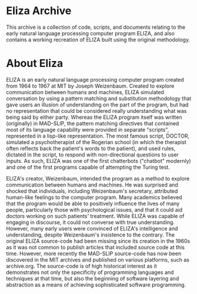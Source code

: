 # Eliza Archive

This archive is a collection of code, scripts, and documents relating to the early natural language processing computer program ELIZA, and also contains a working recreation of ELIZA built using the original methodology. 

# About Eliza

ELIZA is an early natural language processing computer program created from 1964 to 1967 at MIT by Joseph Weizenbaum. Created to explore communication between humans and machines, ELIZA simulated conversation by using a pattern matching and substitution methodology that gave users an illusion of understanding on the part of the program, but had no representation that could be considered really understanding what was being said by either party. Whereas the ELIZA program itself was written (originally) in MAD-SLIP, the pattern matching directives that contained most of its language capability were provided in separate "scripts", represented in a lisp-like representation. The most famous script, DOCTOR, simulated a psychotherapist of the Rogerian school (in which the therapist often reflects back the patient's words to the patient), and used rules, dictated in the script, to respond with non-directional questions to user inputs. As such, ELIZA was one of the first chatterbots ("chatbot" modernly) and one of the first programs capable of attempting the Turing test.

ELIZA's creator, Weizenbaum, intended the program as a method to explore communication between humans and machines. He was surprised and shocked that individuals, including Weizenbaum's secretary, attributed human-like feelings to the computer program. Many academics believed that the program would be able to positively influence the lives of many people, particularly those with psychological issues, and that it could aid doctors working on such patients' treatment. While ELIZA was capable of engaging in discourse, it could not converse with true understanding. However, many early users were convinced of ELIZA's intelligence and understanding, despite Weizenbaum's insistence to the contrary. The original ELIZA source-code had been missing since its creation in the 1960s as it was not common to publish articles that included source code at this time. However, more recently the MAD-SLIP source-code has now been discovered in the MIT archives and published on various platforms, such as archive.org. The source-code is of high historical interest as it demonstrates not only the specificity of programming languages and techniques at that time, but also the beginning of software layering and abstraction as a means of achieving sophisticated software programming.
